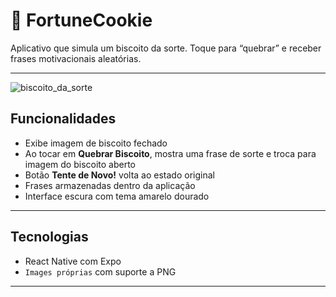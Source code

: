 # 🥠 FortuneCookie

Aplicativo que simula um biscoito da sorte. Toque para “quebrar” e receber frases motivacionais aleatórias.

---
![biscoito_da_sorte](https://github.com/user-attachments/assets/2aba9ed7-96e9-419c-8639-9bdab01d691c)

## Funcionalidades

- Exibe imagem de biscoito fechado
- Ao tocar em **Quebrar Biscoito**, mostra uma frase de sorte e troca para imagem do biscoito aberto
- Botão **Tente de Novo!** volta ao estado original
- Frases armazenadas dentro da aplicação
- Interface escura com tema amarelo dourado

---

## Tecnologias

- React Native com Expo
- `Images próprias` com suporte a PNG

---
